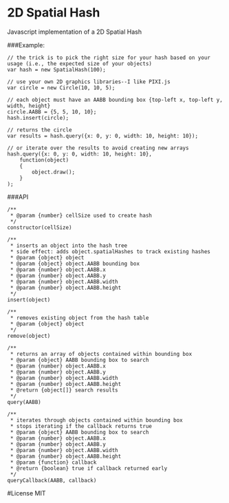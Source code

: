 # 2D Spatial Hash
Javascript implementation of a 2D Spatial Hash

###Example:

    // the trick is to pick the right size for your hash based on your usage (i.e., the expected size of your objects)
    var hash = new SpatialHash(100);

    // use your own 2D graphics libraries--I like PIXI.js
    var circle = new Circle(10, 10, 5);

    // each object must have an AABB bounding box {top-left x, top-left y, width, height}
    circle.AABB = {5, 5, 10, 10};
    hash.insert(circle);

    // returns the circle
    var results = hash.query({x: 0, y: 0, width: 10, height: 10});

    // or iterate over the results to avoid creating new arrays
    hash.query({x: 0, y: 0, width: 10, height: 10},
        function(object)
        {
            object.draw();
        }
    );

###API

    /**
     * @param {number} cellSize used to create hash
     */
    constructor(cellSize)

    /**
     * inserts an object into the hash tree
     * side effect: adds object.spatialHashes to track existing hashes
     * @param {object} object
     * @param {object} object.AABB bounding box
     * @param {number} object.AABB.x
     * @param {number} object.AABB.y
     * @param {number} object.AABB.width
     * @param {number} object.AABB.height
     */
    insert(object)

    /**
     * removes existing object from the hash table
     * @param {object} object
     */
    remove(object)

    /**
     * returns an array of objects contained within bounding box
     * @param {object} AABB bounding box to search
     * @param {number} object.AABB.x
     * @param {number} object.AABB.y
     * @param {number} object.AABB.width
     * @param {number} object.AABB.height
     * @return {object[]} search results
     */
    query(AABB)

    /**
     * iterates through objects contained within bounding box
     * stops iterating if the callback returns true
     * @param {object} AABB bounding box to search
     * @param {number} object.AABB.x
     * @param {number} object.AABB.y
     * @param {number} object.AABB.width
     * @param {number} object.AABB.height
     * @param {function} callback
     * @return {boolean} true if callback returned early
     */
    queryCallback(AABB, callback)

#License
MIT